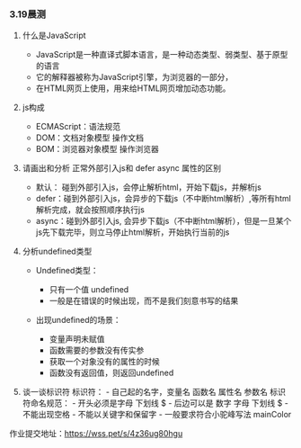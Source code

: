 ### 3.19晨测
1. 什么是JavaScript
    - JavaScript是一种直译式脚本语言，是一种动态类型、弱类型、基于原型的语言
    - 它的解释器被称为JavaScript引擎，为浏览器的一部分，
    - 在HTML网页上使用，用来给HTML网页增加动态功能。

2. js构成
    - ECMAScript：语法规范
    - DOM：文档对象模型 操作文档
    - BOM：浏览器对象模型 操作浏览器

3. 请画出和分析 正常外部引入js和 defer async 属性的区别
    - 默认： 碰到外部引入js，会停止解析html，开始下载js，并解析js
    - defer：碰到外部引入js，会异步的下载js（不中断html解析）,等所有html解析完成，就会按照顺序执行js
    - async：碰到外部引入js, 会异步下载js（不中断html解析），但是一旦某个js先下载完毕，则立马停止html解析，开始执行当前的js

4. 分析undefined类型
    - Undefined类型：
        - 只有一个值 undefined
        - 一般是在错误的时候出现，而不是我们刻意书写的结果

    - 出现undefined的场景：
        - 变量声明未赋值
        - 函数需要的参数没有传实参
        - 获取一个对象没有的属性的时候
        - 函数没有返回值，则返回undefined


5. 谈一谈标识符
    标识符：
        - 自己起的名字，变量名 函数名 属性名 参数名
    标识符命名规范：
        - 开头必须是字母 下划线 $
        - 后边可以是 数字 字母 下划线 $
        - 不能出现空格
        - 不能以关键字和保留字
        - 一般要求符合小驼峰写法 mainColor 


作业提交地址：https://wss.pet/s/4z36ug80hgu